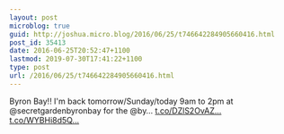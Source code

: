 ```yaml
---
layout: post
microblog: true
guid: http://joshua.micro.blog/2016/06/25/t746642284905660416.html
post_id: 35413
date: 2016-06-25T20:52:47+1100
lastmod: 2019-07-30T17:41:22+1100
type: post
url: /2016/06/25/t746642284905660416.html
---
```

Byron Bay!! I'm back tomorrow/Sunday/today 9am to 2pm at @secretgardenbyronbay for the @by… [t.co/DZlS2OvAZ...](https://t.co/DZlS2OvAZY) [t.co/WYBHi8d5Q...](https://t.co/WYBHi8d5QE)

